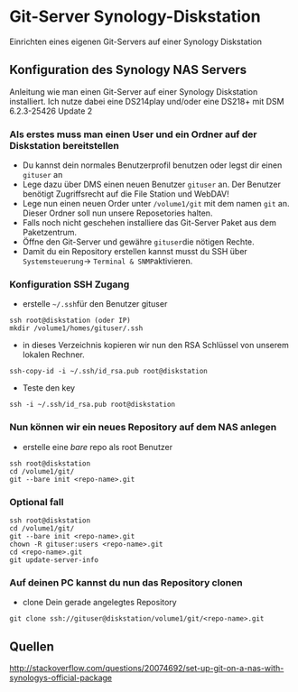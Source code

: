 # Git-Server Synology-Diskstation
Einrichten eines eigenen Git-Servers auf einer Synology Diskstation

Konfiguration des Synology NAS Servers
--------------------------------------

Anleitung wie man einen Git-Server auf einer Synology Diskstation installiert.
Ich nutze dabei eine DS214play und/oder eine DS218+ mit DSM 6.2.3-25426 Update 2


### Als erstes muss man einen User und ein Ordner auf der Diskstation bereitstellen

- Du kannst dein normales Benutzerprofil benutzen oder legst dir einen `gituser` an
- Lege dazu über DMS einen neuen Benutzer `gituser` an. Der Benutzer benötigt Zugriffsrecht auf die File Station und WebDAV!
- Lege nun einen neuen Order unter `/volume1/git` mit dem namen `git` an. Dieser Ordner soll nun unsere Reposetories halten.
- Falls noch nicht geschehen installiere das Git-Server Paket aus dem Paketzentrum.
- Öffne den Git-Server und gewähre `gituser`die nötigen Rechte.
- Damit du ein Repository erstellen kannst musst du SSH über `Systemsteuerung`-> `Terminal & SNMP`aktivieren.


### Konfiguration SSH Zugang

- erstelle `~/.ssh`für den Benutzer gituser

```
ssh root@diskstation (oder IP)
mkdir /volume1/homes/gituser/.ssh
```
- in dieses Verzeichnis kopieren wir nun den RSA Schlüssel von unserem lokalen Rechner.

```
ssh-copy-id -i ~/.ssh/id_rsa.pub root@diskstation
```

- Teste den key

```
ssh -i ~/.ssh/id_rsa.pub root@diskstation
```

### Nun können wir ein neues Repository auf dem NAS anlegen

- erstelle eine *bare* repo als root Benutzer
 
```
ssh root@diskstation
cd /volume1/git/
git --bare init <repo-name>.git
```

### Optional fall

```
ssh root@diskstation
cd /volume1/git/
git --bare init <repo-name>.git
chown -R gituser:users <repo-name>.git
cd <repo-name>.git
git update-server-info
```

### Auf deinen PC kannst du nun das Repository clonen

- clone Dein gerade angelegtes Repository

```
git clone ssh://gituser@diskstation/volume1/git/<repo-name>.git
```


## Quellen

http://stackoverflow.com/questions/20074692/set-up-git-on-a-nas-with-synologys-official-package
